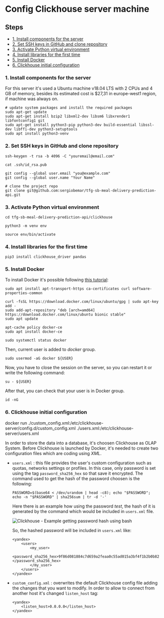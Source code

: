 <h1>Config Clickhouse server machine</h1>

<h2>Steps</h2>

- [1. Install components for the server](#1-install-components-for-the-server)
- [2. Set SSH keys in GitHub and clone repository](#2-set-ssh-keys-in-github-and-clone-repository)
- [3. Activate Python virtual environment](#3-activate-python-virtual-environment)
- [4. Install libraries for the first time](#4-install-libraries-for-the-first-time)
- [5. Install Docker](#5-install-docker)
- [6. Clickhouse initial configuration](#6-clickhouse-initial-configuration)

### 1. Install components for the server

For this server it's used a Ubuntu machine v18.04 LTS with 2 CPUs and 4 GB of memory, besides its estimated cost is $27,31 in europe-west1 region, if machine was always on.

```
# update system packages and install the required packages
sudo apt-get update
sudo apt-get install bzip2 libxml2-dev libsm6 libxrender1 libfontconfig1 git
sudo apt-get install python3-pip python3-dev build-essential libssl-dev libffi-dev python3-setuptools
sudo apt install python3-venv
```

### 2. Set SSH keys in GitHub and clone repository

```
ssh-keygen -t rsa -b 4096 -C "youremail@email.com"

cat .ssh/id_rsa.pub
```

```
git config --global user.email "you@example.com"
git config --global user.name "Your Name"

# clone the project repo
git clone git@github.com:sergiobemar/tfg-sb-meal-delivery-prediction-api.git
```

### 3. Activate Python virtual environment

```
cd tfg-sb-meal-delivery-prediction-api/clickhouse

python3 -m venv env

source env/bin/activate
```

### 4. Install libraries for the first time

```
pip3 install clickhouse_driver pandas

```

### 5. Install Docker

To install Docker it's possible following [this tutorial](https://www.digitalocean.com/community/tutorials/como-instalar-y-usar-docker-en-ubuntu-18-04-1-es):

```
sudo apt install apt-transport-https ca-certificates curl software-properties-common

curl -fsSL https://download.docker.com/linux/ubuntu/gpg | sudo apt-key add -
sudo add-apt-repository "deb [arch=amd64] https://download.docker.com/linux/ubuntu bionic stable"
sudo apt update

apt-cache policy docker-ce
sudo apt install docker-ce

sudo systemctl status docker
```

Then, current user is added to *docker* group.

```
sudo usermod -aG docker ${USER}
```

Now, you have to close the session on the server, so you can restart it or write the following command:

```
su - ${USER}
```

After that, you can check that your user is in Docker group.

```
id -nG
```

### 6. Clickhouse initial configuration 

docker run ./custom_config.xml:/etc/clickhouse-server/config.d/custom_config.xml ./users.xml:/etc/clickhouse-server/users.xml

In order to store the data into a database, it's choosen Clickhouse as OLAP System. Before Clickhouse is launched by Docker, it's needed to create two configuration files which are coding using *XML*.

+ ```users.xml``` : this file provides the user's custom configuration such as quotas, networks settings or profiles. In this case, only password is set using the tag ```password_sha256_hex``` so that save it encrypted. The command used to get the hash of the password choosen is the following:

	```
	PASSWORD=$(base64 < /dev/urandom | head -c8); echo "$PASSWORD"; echo -n "$PASSWORD" | sha256sum | tr -d '-'
	```

	Here there is an example how using the password *test*, the hash of it is generated by the command which would be included in ```users.xml``` file.

	![Clickhouse - Example getting password hash using bash](images/clickhouse/1.0-password-generation-command.png)

	So, the hashed password will be included in ```users.xml``` like:

	```
	<yandex>
		<users>
			<my_user>
				<password_sha256_hex>9f86d081884c7d659a2feaa0c55ad015a3bf4f1b2b0b822cd15d6c15b0f00a08 </password_sha256_hex>	
			</my_user>
		</users>
	</yandex>
	```
+ ```custom_config.xml``` : overwrites the default Clickhouse config file adding the changes that you want to modify. In order to allow to connect from another host it's changed ```listen_host``` tag:

	```
	<yandex>
        <listen_host>0.0.0.0</listen_host>
	</yandex>
	```